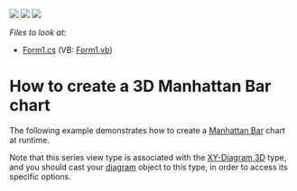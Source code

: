 <!-- default badges list -->
![](https://img.shields.io/endpoint?url=https://codecentral.devexpress.com/api/v1/VersionRange/128573100/14.2.3%2B)
[![](https://img.shields.io/badge/Open_in_DevExpress_Support_Center-FF7200?style=flat-square&logo=DevExpress&logoColor=white)](https://supportcenter.devexpress.com/ticket/details/E1027)
[![](https://img.shields.io/badge/📖_How_to_use_DevExpress_Examples-e9f6fc?style=flat-square)](https://docs.devexpress.com/GeneralInformation/403183)
<!-- default badges end -->
<!-- default file list -->
*Files to look at*:

* [Form1.cs](./CS/Series_3DManhattanBarChart/Form1.cs) (VB: [Form1.vb](./VB/Series_3DManhattanBarChart/Form1.vb))
<!-- default file list end -->
# How to create a 3D Manhattan Bar chart


The following example demonstrates how to create a [Manhattan Bar](https://docs.devexpress.com/WindowsForms/2962/controls-and-libraries/chart-control/series-views/3d-series-views/bar-series-views/manhattan-bar-chart?p=netframework) chart at runtime.

Note that this series view type is associated with the [XY-Diagram 3D](https://docs.devexpress.com/WindowsForms/5909/controls-and-libraries/chart-control/diagram/xy-diagram-3d?p=netframework) type, and you should cast your [diagram](https://docs.devexpress.com/WindowsForms/5778/controls-and-libraries/chart-control/diagram?p=netframework) object to this type, in order to access its specific options.
